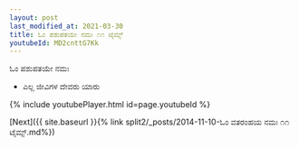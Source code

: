 ```yaml
---
layout: post
last_modified_at: 2021-03-30
title: ಓಂ ಪಶುಪತಯೇ ನಮಃ ೧೧ ಟೈಮ್ಸ್
youtubeId: MD2cnttG7Kk
---
```

 
 
 ಓಂ ಪಶುಪತಯೇ ನಮಃ  
 
 -  ಎಲ್ಲ ಜೀವಿಗಳ ದೇವರು ಯಾರು 
 
  
 
  
 
 
 
 
 
 


{% include youtubePlayer.html id=page.youtubeId %}
 
[Next]({{ site.baseurl }}{% link  split2/_posts/2014-11-10-ಓಂ ವತರಂಹಯ ನಮಃ ೧೧ ಟೈಮ್ಸ್.md%})
 
